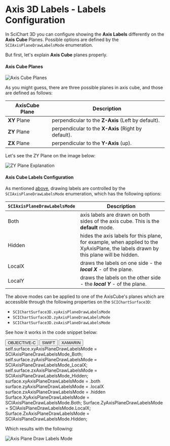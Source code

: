 # Axis 3D Labels - Labels Configuration
In SciChart 3D you can configure showing the **Axis Labels** differently on the **Axis Cube** Planes. 
Possible options are defined by the `SCIAxisPlaneDrawLabelsMode` enumeration.

But first, let's explain **Axis Cube** planes properly.

#### Axis Cube Planes
![Axis Cube Planes](img/axis-3d/axis-cube-planes.png)

As you might guess, there are three possible planes in axis cube, and those are defined as follows:

| **AxisCube Plane** | **Description**                                     |
| ------------------ | --------------------------------------------------- |
| **XY** Plane       | perpendicular to the **Z-Axis** (Left by default).  |
| **ZY** Plane       | perpendicular to the **X-Axis** (Right by default). |
| **ZX** Plane       | perpendicular to the **Y-Axis** (up).               |

Let's see the ZY Plane on the image below:

![ZY Plane Explanation](img/axis-3d/zy-plane-explanation.png)

#### Axis Cube Labels Configuration
As mentioned [above](#axis-3d-labels---labels-configuration), drawing labels are controlled by the `SCIAxisPlaneDrawLabelsMode` enumeration, which has the following options:

| `SCIAxisPlaneDrawLabelsMode`    | **Description**                                                                                                                    |
| ------------------------------- | ---------------------------------------------------------------------------------------------------------------------------------- |
| Both                            | axis labels are drawn on both sides of the axis cube. This is the **default** mode.                                                |
| Hidden                          | hides the axis labels for this plane, for example, when applied to the XyAxisPlane, the labels drawn by this plane will be hidden. |
| LocalX                          | draws the labels on one side - the ***local X*** - of the plane.                                                                   |
| LocalY                          | draws the labels on the other side - the ***local Y*** - of the plane.                                                             |

The above modes can be applied to one of the AxisCube's planes which are accessible through the following properties on the `SCIChartSurface3D`:
- `SCIChartSurface3D.xyAxisPlaneDrawLabelsMode`
- `SCIChartSurface3D.zyAxisPlaneDrawLabelsMode`
- `SCIChartSurface3D.zxAxisPlaneDrawLabelsMode`

See how it works in the code snippet below:

<div class="code-snippet-tabs">
  <button class="code-snippet-tab" onclick="showCodeFor(event, 'objectivec')">OBJECTIVE-C</button>
  <button class="code-snippet-tab" onclick="showCodeFor(event, 'swift')">SWIFT</button>
  <button class="code-snippet-tab" onclick="showCodeFor(event, 'cs')">XAMARIN</button>
</div>
<div class="code-snippet" id="objectivec" >
    self.surface.xyAxisPlaneDrawLabelsMode = SCIAxisPlaneDrawLabelsMode_Both;
    self.surface.zyAxisPlaneDrawLabelsMode = SCIAxisPlaneDrawLabelsMode_LocalX;
    self.surface.zxAxisPlaneDrawLabelsMode = SCIAxisPlaneDrawLabelsMode_Hidden;
</div>
<div class="code-snippet" id="swift">
    surface.xyAxisPlaneDrawLabelsMode = .both
    surface.zyAxisPlaneDrawLabelsMode = .localX
    surface.zxAxisPlaneDrawLabelsMode = .hidden
</div>
<div class="code-snippet" id="cs">
    Surface.XyAxisPlaneDrawLabelsMode = SCIAxisPlaneDrawLabelsMode.Both;
    Surface.ZyAxisPlaneDrawLabelsMode = SCIAxisPlaneDrawLabelsMode.LocalX;
    Surface.ZxAxisPlaneDrawLabelsMode = SCIAxisPlaneDrawLabelsMode.Hidden;
</div>

Which results with the following:

![Axis Plane Draw Labels Mode](img/axis-3d/axis-plane-draw-labels-mode.png)
